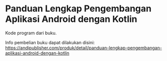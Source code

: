 # Panduan Lengkap Pengembangan Aplikasi Android dengan Kotlin

Kode program dari buku.


Info pembelian buku dapat dilakukan disini:
https://andipublisher.com/produk/detail/panduan-lengkap-pengembangan-aplikasi-android-dengan-kotlin 
